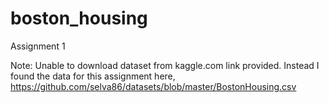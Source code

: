 # boston_housing

Assignment 1 

Note: Unable to download dataset from kaggle.com link provided. Instead I found the data for this assignment here, https://github.com/selva86/datasets/blob/master/BostonHousing.csv


